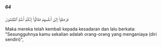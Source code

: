 ##### 64

<span class="ayah">فَرَجَعُوٓا۟ إِلَىٰٓ أَنفُسِهِمْ فَقَالُوٓا۟ إِنَّكُمْ أَنتُمُ ٱلظَّٰلِمُونَ</span>

<span class="ayah_translation">Maka mereka telah kembali kepada kesadaran dan lalu berkata: "Sesungguhnya kamu sekalian adalah orang-orang yang menganiaya (diri sendiri)",</span>
